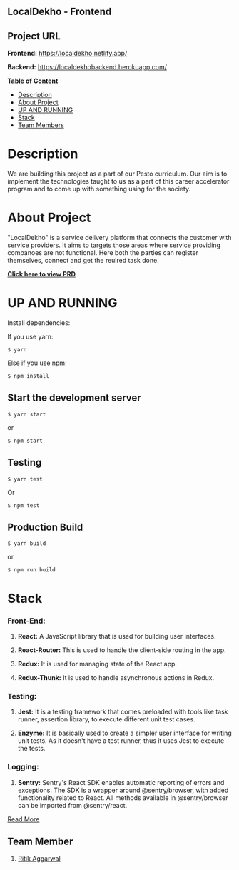 ## LocalDekho - Frontend

## Project URL

**Frontend:** https://localdekho.netlify.app/

**Backend:** https://localdekhobackend.herokuapp.com/

**Table of Content**

- [Description](#description)
- [About Project](#about-project)
- [UP AND RUNNING](#up-and-running)
- [Stack](#stack)
- [Team Members](#team-member)

# Description

We are building this project as a part of our Pesto curriculum. Our aim is to implement the technologies taught to us as a part of this career accelerator program and to come up with something using for the society.

# About Project

"LocalDekho" is a service delivery platform that connects the customer with service providers.
It aims to targets those areas where service providing companoes are not functional. Here both the parties can register themselves, connect and get the reuired task done.

**[Click here to view PRD](https://docs.google.com/document/d/1yHb4LakPRSB_u7uAE_js7Tr7ONfeA-k-Jy4kFbtLn4k/edit)**

# UP AND RUNNING

Install dependencies:

If you use yarn:

```
$ yarn
```

Else if you use npm:

```
$ npm install
```

## Start the development server

```
$ yarn start
```

or

```
$ npm start
```

## Testing

```
$ yarn test
```

Or

```
$ npm test
```

## Production Build

```
$ yarn build
```

or

```
$ npm run build
```

# Stack

### Front-End:

1. **React:** A JavaScript library that is used for building user interfaces.

2. **React-Router:** This is used to handle the client-side routing in the app.

3. **Redux:** It is used for managing state of the React app.

4. **Redux-Thunk:** It is used to handle asynchronous actions in Redux.

### Testing:

1. **Jest:** It is a testing framework that comes preloaded with tools like task runner, assertion library, to execute different unit test cases.

2. **Enzyme:** It is basically used to create a simpler user interface for writing unit tests. As it doesn't have a test runner, thus it uses Jest to execute the tests.

### Logging:

1. **Sentry:** Sentry's React SDK enables automatic reporting of errors and exceptions. The SDK is a wrapper around @sentry/browser, with added functionality related to React. All methods available in @sentry/browser can be imported from @sentry/react.

[Read More](https://docs.sentry.io/platforms/javascript/guides/react/)

## Team Member

1.  [Ritik Aggarwal](https://github.com/ritikagg)
